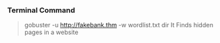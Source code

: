 ### Terminal Command
> gobuster -u http://fakebank.thm -w wordlist.txt dir
It Finds hidden pages in a website

